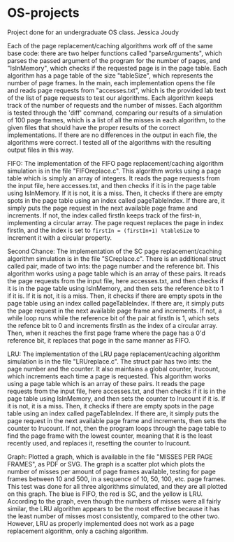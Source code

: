 # OS-projects
Project done for an undergraduate OS class.
Jessica Joudy

Each of the page replacement/caching algorithms work off of the same base code: 
there are two helper functions called "parseArguments", which parses the passed argument of the program 
for the number of pages, and "IsInMemory", which checks if the requested page is in the page table. 
Each algorithm has a page table of the size "tableSize", which represents the number of page frames. 
In the main, each implementation opens the file and reads page requests from "accesses.txt", which is the provided lab text of the list of 
page requests to test our algorithms. Each algorithm keeps track of the number of requests and the number of misses. 
Each algorithm is tested through the 'diff' command, comparing our results of a simulation of 100 page frames, which is a list of all the 
misses in each algorithm, to the given files that should have the proper results of the correct implementations. 
If there are no differences in the output in each file, the algorithms were correct. 
I tested all of the algorithms with the resulting output files in this way.

FIFO:
The implementation of the FIFO page replacement/caching algorithm simulation is in the file "FIFOreplace.c". 
This algorithm works using a page table which is simply an array of integers. 
It reads the page requests from the input file, here accesses.txt, and then checks if it is in the page table using IsInMemory. 
If it is not, it is a miss. Then, it checks if there are empty spots in the page table using an index called pageTableIndex. 
If there are, it simply puts the page request in the next available page frame and increments. 
If not, the index called firstIn keeps track of the first-in, implementing a circular array. 
The page request replaces the page in index firstIn, and the index is set to `firstIn = (firstIn+1) %tableSize` 
to increment it with a circular property. 

Second Chance:
The implementation of the SC page replacement/caching algorithm simulation is in the file "SCreplace.c". 
There is an additional struct called pair, made of two ints: the page number and the reference bit. 
This algorithm works using a page table which is an array of these pairs. 
It reads the page requests from the input file, here accesses.txt, and then checks if it is in the page table using IsInMemory, and then sets the reference bit to 1 if it is. 
If it is not, it is a miss. 
Then, it checks if there are empty spots in the page table using an index called pageTableIndex. 
If there are, it simply puts the page request in the next available page frame and increments. 
If not, a while loop runs while the reference bit of the pair at firstIn is 1, which sets the refence bit to 0
and increments firstIn as the index of a circular array.
Then, when it reaches the first page frame where the page has a 0'd reference bit, it replaces that page in the same manner as FIFO.


LRU:
The implementation of the LRU page replacement/caching algorithm simulation is in the file "LRUreplace.c". 
The struct pair has two ints: the page number and the counter. 
It also maintains a global counter, lrucount, which increments each time a page is requested. 
This algorithm works using a page table which is an array of these pairs. 
It reads the page requests from the input file, here accesses.txt, and then checks if it is in the page table using IsInMemory, 
and then sets the counter to lrucount if it is. If it is not, it is a miss. 
Then, it checks if there are empty spots in the page table using an index called pageTableIndex. 
If there are, it simply puts the page request in the next available page frame and increments, then sets the counter to lrucount. 
If not, then the program loops through the page table to find the page frame with the lowest counter, 
meaning that it is the least recently used, and replaces it, resetting the counter to lrucount.


Graph:
Plotted a graph, which is available in the file "MISSES PER PAGE FRAMES", as PDF or SVG. 
The graph is a scatter plot which plots the number of misses per amount of page frames available, testing for page frames between 10 and 500, in a sequence of 10, 50, 100, etc. page frames. 
This test was done for all three algorithms simulated, and they are all plotted on this graph. 
The blue is FIFO, the red is SC, and the yellow is LRU. 
According to the graph, even though the numbers of misses were all fairly similar, the LRU algorithm appears to be the most effective 
because it has the least number of misses most consistently, compared to the other two. 
However, LRU as properly implemented does not work as a page replacement algorithm, only a caching algorithm.
